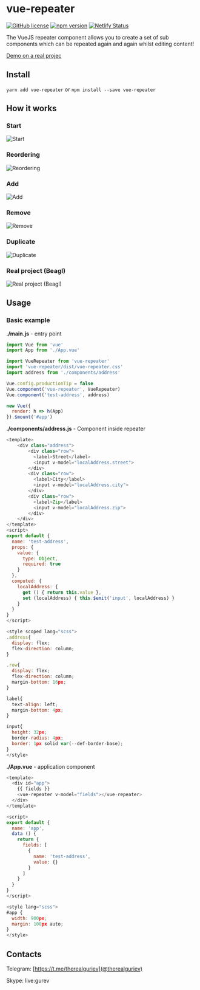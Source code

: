 # vue-repeater

[![GitHub license](https://img.shields.io/badge/license-MIT-blue.svg)](https://raw.githubusercontent.com/gcofficial/vue-repeater/master/LICENSE)
[![npm version](https://badge.fury.io/js/vue-repeater.svg)](https://badge.fury.io/js/vue-repeater)
[![Netlify Status](https://api.netlify.com/api/v1/badges/4f018779-6609-4cde-b613-a2819b60e320/deploy-status)](https://app.netlify.com/sites/vue-repeater/deploys)

The VueJS repeater component allows you to create a set of sub components which can be repeated again and again whilst editing content!

[Demo on a real projec](https://wordpress.org/plugins/beagl/)

## Install
`yarn add vue-repeater`
or
`npm install --save vue-repeater`

## How it works

### Start
![Start](https://raw.githubusercontent.com/gcofficial/vue-repeater/master/gifs/start.gif)

### Reordering
![Reordering](https://raw.githubusercontent.com/gcofficial/vue-repeater/master/gifs/reordering.gif)

### Add
![Add](https://raw.githubusercontent.com/gcofficial/vue-repeater/master/gifs/add.gif)

### Remove
![Remove](https://raw.githubusercontent.com/gcofficial/vue-repeater/master/gifs/remove.gif)

### Duplicate
![Duplicate](https://raw.githubusercontent.com/gcofficial/vue-repeater/master/gifs/duplicate.gif)

### Real project (Beagl)
![Real project (Beagl)](https://raw.githubusercontent.com/gcofficial/vue-repeater/master/gifs/beagl.gif)

## Usage
### Basic example

**./main.js** - entry point
```javascript
import Vue from 'vue'
import App from './App.vue'

import VueRepeater from 'vue-repeater'
import 'vue-repeater/dist/vue-repeater.css'
import address from './components/address'

Vue.config.productionTip = false
Vue.component('vue-repeater', VueRepeater)
Vue.component('test-address', address)

new Vue({
  render: h => h(App)
}).$mount('#app')

```

**./components/address.js** - Component inside repeater
```javascript
<template>
    <div class="address">
        <div class="row">
          <label>Street</label>
          <input v-model="localAddress.street">
        </div>
        <div class="row">
          <label>City</label>
          <input v-model="localAddress.city">
        </div>
        <div class="row">
          <label>Zip</label>
          <input v-model="localAddress.zip">
        </div>
    </div>
</template>
<script>
export default {
  name: 'test-address',
  props: {
    value: {
      type: Object,
      required: true
    }
  },
  computed: {
    localAddress: {
      get () { return this.value },
      set (localAddress) { this.$emit('input', localAddress) }
    }
  }
}
</script>

<style scoped lang="scss">
.address{
  display: flex;
  flex-direction: column;
}

.row{
  display: flex;
  flex-direction: column;
  margin-bottom: 16px;
}

label{
  text-align: left;
  margin-bottom: 4px;
}

input{
  height: 32px;
  border-radius: 4px;
  border: 1px solid var(--def-border-base);
}
</style>

```



**./App.vue** - application component
```javascript
<template>
  <div id="app">
    {{ fields }}
    <vue-repeater v-model="fields"></vue-repeater>
  </div>
</template>

<script>
export default {
  name: 'app',
  data () {
    return {
      fields: [
        {
          name: 'test-address',
          value: {}
        }
      ]
    }
  }
}
</script>

<style lang="scss">
#app {
  width: 900px;
  margin: 100px auto;
}
</style>
```

## Contacts

Telegram: [https://t.me/therealguriev](@therealguriev)

Skype: live:gurev